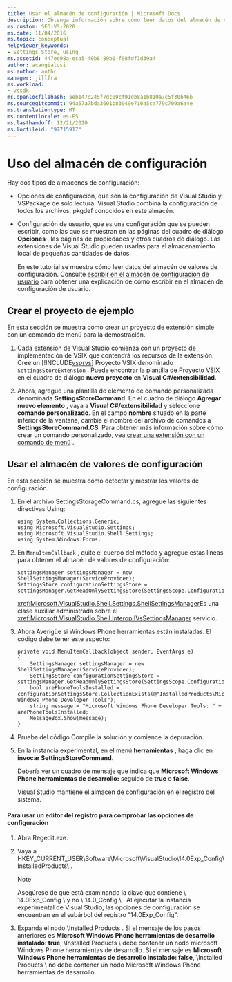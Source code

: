 ```yaml
---
title: Usar el almacén de configuración | Microsoft Docs
description: Obtenga información sobre cómo leer datos del almacén de configuración, que son valores de Visual Studio y VSPackage de solo lectura.
ms.custom: SEO-VS-2020
ms.date: 11/04/2016
ms.topic: conceptual
helpviewer_keywords:
- Settings Store, using
ms.assetid: 447ec08a-eca5-40b8-89b0-f98fdf3d39a4
author: acangialosi
ms.author: anthc
manager: jillfra
ms.workload:
- vssdk
ms.openlocfilehash: aeb147c245f7dc09cf91db8a1b810a7c5f30b46b
ms.sourcegitcommit: 94a57a7bda3601b83949e710a5ca779c709a6a4e
ms.translationtype: MT
ms.contentlocale: es-ES
ms.lasthandoff: 12/21/2020
ms.locfileid: "97715917"
---
```

# <a name="using-the-settings-store"></a>Uso del almacén de configuración
Hay dos tipos de almacenes de configuración:

- Opciones de configuración, que son la configuración de Visual Studio y VSPackage de solo lectura. Visual Studio combina la configuración de todos los archivos. pkgdef conocidos en este almacén.

- Configuración de usuario, que es una configuración que se pueden escribir, como las que se muestran en las páginas del cuadro de diálogo **Opciones** , las páginas de propiedades y otros cuadros de diálogo. Las extensiones de Visual Studio pueden usarlas para el almacenamiento local de pequeñas cantidades de datos.

  En este tutorial se muestra cómo leer datos del almacén de valores de configuración. Consulte [escribir en el almacén de configuración de usuario](../extensibility/writing-to-the-user-settings-store.md) para obtener una explicación de cómo escribir en el almacén de configuración de usuario.

## <a name="creating-the-example-project"></a>Crear el proyecto de ejemplo
 En esta sección se muestra cómo crear un proyecto de extensión simple con un comando de menú para la demostración.

1. Cada extensión de Visual Studio comienza con un proyecto de implementación de VSIX que contendrá los recursos de la extensión. Cree un [!INCLUDE[vsprvs](../code-quality/includes/vsprvs_md.md)] Proyecto VSIX denominado `SettingsStoreExtension` . Puede encontrar la plantilla de Proyecto VSIX en el cuadro de diálogo **nuevo proyecto** en **Visual C#/extensibilidad**.

2. Ahora, agregue una plantilla de elemento de comando personalizada denominada **SettingsStoreCommand**. En el cuadro de diálogo **Agregar nuevo elemento** , vaya a **Visual C#/extensibilidad** y seleccione **comando personalizado**. En el campo **nombre** situado en la parte inferior de la ventana, cambie el nombre del archivo de comandos a **SettingsStoreCommand.CS**. Para obtener más información sobre cómo crear un comando personalizado, vea [crear una extensión con un comando de menú](../extensibility/creating-an-extension-with-a-menu-command.md) .

## <a name="using-the-configuration-settings-store"></a>Usar el almacén de valores de configuración
 En esta sección se muestra cómo detectar y mostrar los valores de configuración.

1. En el archivo SettingsStorageCommand.cs, agregue las siguientes directivas Using:

   ```
   using System.Collections.Generic;
   using Microsoft.VisualStudio.Settings;
   using Microsoft.VisualStudio.Shell.Settings;
   using System.Windows.Forms;
   ```

2. En `MenuItemCallback` , quite el cuerpo del método y agregue estas líneas para obtener el almacén de valores de configuración:

   ```
   SettingsManager settingsManager = new ShellSettingsManager(ServiceProvider);
   SettingsStore configurationSettingsStore = settingsManager.GetReadOnlySettingsStore(SettingsScope.Configuration);
   ```

    <xref:Microsoft.VisualStudio.Shell.Settings.ShellSettingsManager>Es una clase auxiliar administrada sobre el <xref:Microsoft.VisualStudio.Shell.Interop.IVsSettingsManager> servicio.

3. Ahora Averigüe si Windows Phone herramientas están instaladas. El código debe tener este aspecto:

   ```
   private void MenuItemCallback(object sender, EventArgs e)
   {
       SettingsManager settingsManager = new ShellSettingsManager(ServiceProvider);
       SettingsStore configurationSettingsStore = settingsManager.GetReadOnlySettingsStore(SettingsScope.Configuration);
       bool arePhoneToolsInstalled = configurationSettingsStore.CollectionExists(@"InstalledProducts\Microsoft Windows Phone Developer Tools");
       string message = "Microsoft Windows Phone Developer Tools: " + arePhoneToolsInstalled;
       MessageBox.Show(message);
   }
   ```

4. Prueba del código Compile la solución y comience la depuración.

5. En la instancia experimental, en el menú **herramientas** , haga clic en **invocar SettingsStoreCommand**.

    Debería ver un cuadro de mensaje que indica que **Microsoft Windows Phone herramientas de desarrollo:**  seguido de **true** o **false**.

   Visual Studio mantiene el almacén de configuración en el registro del sistema.

#### <a name="to-use-a-registry-editor-to-verify-configuration-settings"></a>Para usar un editor del registro para comprobar las opciones de configuración

1. Abra Regedit.exe.

2. Vaya a HKEY_CURRENT_USER\Software\Microsoft\VisualStudio\14.0Exp_Config\InstalledProducts\\ .

    > [!NOTE]
    > Asegúrese de que está examinando la clave que contiene \ 14.0Exp_Config \ y no \ 14.0_Config \\ . Al ejecutar la instancia experimental de Visual Studio, las opciones de configuración se encuentran en el subárbol del registro "14.0Exp_Config".

3. Expanda el nodo \Installed Products \. Si el mensaje de los pasos anteriores es **Microsoft Windows Phone herramientas de desarrollo instalado: true**, \Installed Products \ debe contener un nodo microsoft Windows Phone herramientas de desarrollo. Si el mensaje es **Microsoft Windows Phone herramientas de desarrollo instalado: false**, \Installed Products \ no debe contener un nodo Microsoft Windows Phone herramientas de desarrollo.

